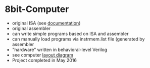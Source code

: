 # 8bit-Computer
* original ISA (see [documentation](https://github.com/wside/8bit-Computer/blob/master/Documentation/Documentation.pdf))   
* original assembler  
* can write simple programs based on ISA and assembler  
* can manually load programs via instrmem.list file (generated by assembler
* "hardware" written in behavioral-level Verilog   
*   see computer [layout diagram](https://github.com/wside/8bit-Computer/blob/master/Documentation/8bit-Layout1.pdf) 
* Project completed in May 2016
